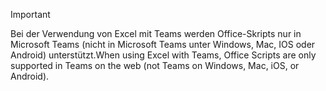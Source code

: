 > [!IMPORTANT]
> <span data-ttu-id="8c845-101">Bei der Verwendung von Excel mit Teams werden Office-Skripts nur in Microsoft Teams (nicht in Microsoft Teams unter Windows, Mac, IOS oder Android) unterstützt.</span><span class="sxs-lookup"><span data-stu-id="8c845-101">When using Excel with Teams, Office Scripts are only supported in Teams on the web (not Teams on Windows, Mac, iOS, or Android).</span></span>